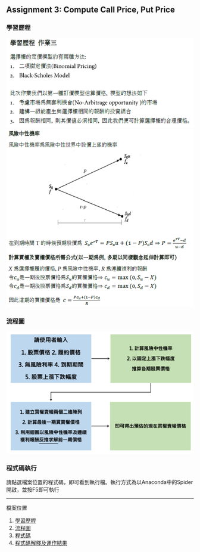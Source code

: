 ## Assignment 3: Compute Call Price, Put Price
### 學習歷程
![image](https://github.com/BensonLai/Financial-Enginnering/blob/master/HW3/p1.PNG)
![image](https://github.com/BensonLai/Financial-Enginnering/blob/master/HW3/p2.PNG)


### 流程圖
![image](https://github.com/BensonLai/Financial-Enginnering/blob/master/HW3/Flow%20Chart%20HW3.PNG)

### 程式碼執行
請點選檔案位置的程式碼，即可看到執行檔。執行方式為以Anaconda中的Spider開啟，並按F5即可執行






***
檔案位置
1. [學習歷程](https://github.com/BensonLai/Financial-Enginnering/blob/master/HW3/Learning%20Process.pdf)
2. [流程圖](https://github.com/BensonLai/Financial-Enginnering/blob/master/HW3/Flow%20Chart%20HW3.PNG)
3. [程式碼](https://github.com/BensonLai/Financial-Enginnering/blob/master/HW3/Codes%20HW3.py)
4. [程式碼解釋及運作結果](https://github.com/BensonLai/Financial-Enginnering/blob/master/HW3/Code%20Description%20and%20Results.ipynb)

